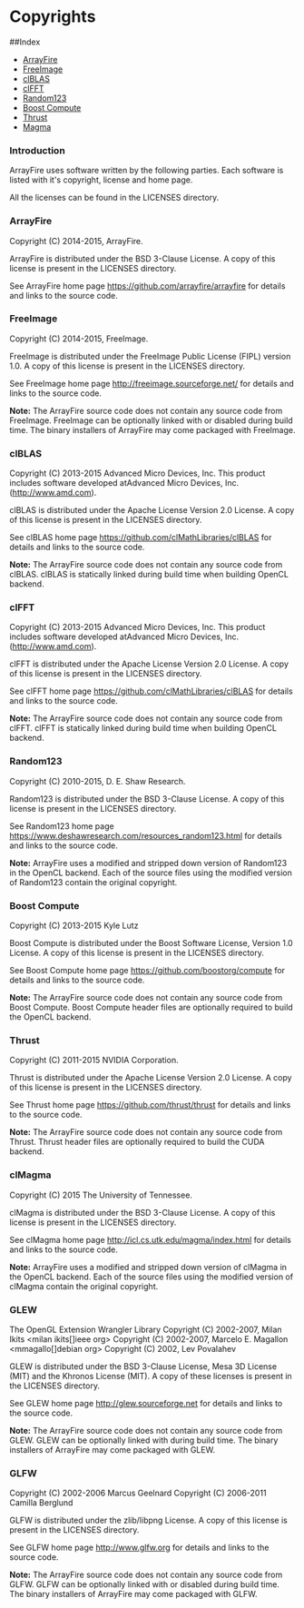 Copyrights
==========================================
##Index
* [ArrayFire](#arrayfire)
* [FreeImage](#freeimage)
* [clBLAS](#clblas)
* [clFFT](#clfft)
* [Random123](#random123)
* [Boost Compute](#boost-compute)
* [Thrust](#thrust)
* [Magma](#magma)

### Introduction
ArrayFire uses software written by the following parties. Each software is listed with it's copyright, license and home page.

All the licenses can be found in the LICENSES directory.

### ArrayFire
Copyright (C) 2014-2015, ArrayFire.

ArrayFire is distributed under the BSD 3-Clause License. A copy of this license is present in the LICENSES directory.

See ArrayFire home page https://github.com/arrayfire/arrayfire for details and links to the source code.

### FreeImage
Copyright (C) 2014-2015, FreeImage.

FreeImage is distributed under the FreeImage Public License (FIPL) version 1.0. A copy of this license is present in the LICENSES directory.

See FreeImage home page http://freeimage.sourceforge.net/ for details and links to the source code.

**Note:** The ArrayFire source code does not contain any source code from FreeImage. FreeImage can be optionally linked with or disabled during build time. The binary installers of ArrayFire may come packaged with FreeImage.

### clBLAS
Copyright (C) 2013-2015 Advanced Micro Devices, Inc.
This product includes software developed atAdvanced Micro Devices, Inc. (http://www.amd.com).

clBLAS is distributed under the Apache License Version 2.0 License. A copy of this license is present in the LICENSES directory.

See clBLAS home page https://github.com/clMathLibraries/clBLAS for details and links to the source code.

**Note:** The ArrayFire source code does not contain any source code from clBLAS. clBLAS is statically linked during build time when building OpenCL backend.

### clFFT
Copyright (C) 2013-2015 Advanced Micro Devices, Inc.
This product includes software developed atAdvanced Micro Devices, Inc. (http://www.amd.com).

clFFT is distributed under the Apache License Version 2.0 License. A copy of this license is present in the LICENSES directory.

See clFFT home page https://github.com/clMathLibraries/clBLAS for details and links to the source code.

**Note:** The ArrayFire source code does not contain any source code from clFFT. clFFT is statically linked during build time when building OpenCL backend.

### Random123
Copyright (C) 2010-2015, D. E. Shaw Research.

Random123 is distributed under the BSD 3-Clause License. A copy of this license is present in the LICENSES directory.

See Random123 home page https://www.deshawresearch.com/resources_random123.html for details and links to the source code.

**Note:** ArrayFire uses a modified and stripped down version of Random123 in the OpenCL backend. Each of the source files using the modified version of Random123 contain the original copyright.

### Boost Compute
Copyright (C) 2013-2015 Kyle Lutz

Boost Compute is distributed under the Boost Software License, Version 1.0 License. A copy of this license is present in the LICENSES directory.

See Boost Compute home page https://github.com/boostorg/compute for details and links to the source code.

**Note:** The ArrayFire source code does not contain any source code from Boost Compute. Boost Compute header files are optionally required to build the OpenCL backend.

### Thrust
Copyright (C) 2011-2015 NVIDIA Corporation.

Thrust is distributed under the Apache License Version 2.0 License. A copy of this license is present in the LICENSES directory.

See Thrust home page https://github.com/thrust/thrust for details and links to the source code.

**Note:** The ArrayFire source code does not contain any source code from Thrust. Thrust header files are optionally required to build the CUDA backend.

### clMagma
Copyright (C) 2015 The University of Tennessee.

clMagma is distributed under the BSD 3-Clause License. A copy of this license is present in the LICENSES directory.

See clMagma home page http://icl.cs.utk.edu/magma/index.html for details and links to the source code.

**Note:** ArrayFire uses a modified and stripped down version of clMagma in the OpenCL backend. Each of the source files using the modified version of clMagma contain the original copyright.

### GLEW
The OpenGL Extension Wrangler Library
Copyright (C) 2002-2007, Milan Ikits <milan ikits[]ieee org>
Copyright (C) 2002-2007, Marcelo E. Magallon <mmagallo[]debian org>
Copyright (C) 2002, Lev Povalahev

GLEW is distributed under the BSD 3-Clause License, Mesa 3D License (MIT) and the Khronos License (MIT).
A copy of these licenses is present in the LICENSES directory.

See GLEW home page http://glew.sourceforge.net for details and links to the source code.

**Note:** The ArrayFire source code does not contain any source code from GLEW. GLEW can be optionally linked with during build time. The binary installers of ArrayFire may come packaged with GLEW.

### GLFW
Copyright (C) 2002-2006 Marcus Geelnard
Copyright (C) 2006-2011 Camilla Berglund

GLFW is distributed under the zlib/libpng License. A copy of this license is present in the LICENSES directory.

See GLFW home page http://www.glfw.org for details and links to the source code.

**Note:** The ArrayFire source code does not contain any source code from GLFW. GLFW can be optionally linked with or disabled during build time. The binary installers of ArrayFire may come packaged with GLFW.
